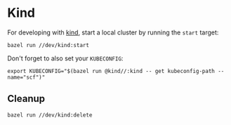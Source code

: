 # Kind

For developing with [kind](https://github.com/kubernetes-sigs/kind), start a local cluster by
running the `start` target:

```shell
bazel run //dev/kind:start
```

Don't forget to also set your `KUBECONFIG`:

```shell
export KUBECONFIG="$(bazel run @kind//:kind -- get kubeconfig-path --name="scf")"
```

## Cleanup

```shell
bazel run //dev/kind:delete
```
